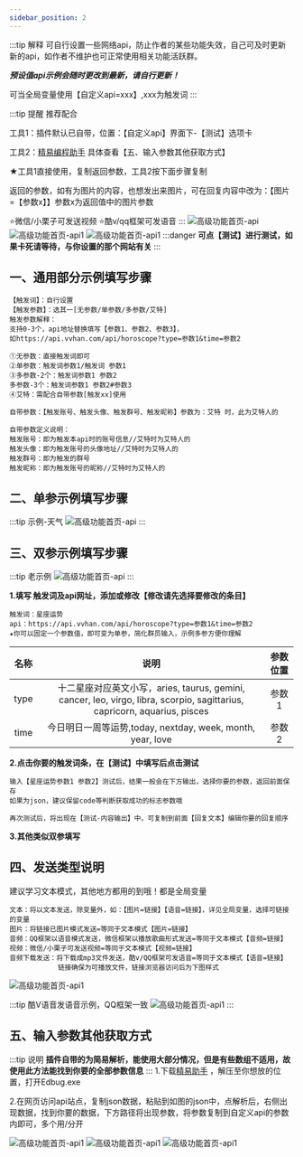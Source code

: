 ```yaml
---
sidebar_position: 2
---
```

:::tip 解释
可自行设置一些网络api，防止作者的某些功能失效，自己可及时更新新的api，如作者不维护也可正常使用相关功能活跃群。

***预设值api示例会随时更改到最新，请自行更新！***

可当全局变量使用【自定义api=xxx】,xxx为触发词
:::

:::tip 提醒
推荐配合

工具1：插件默认已自带，位置：【自定义api】界面下-【测试】选项卡

工具2：[精易编程助手](http://soft.125.la/plugin.php?id=jingyi_soft:soft&cid=3) 具体查看【五、输入参数其他获取方式】

★工具1直接使用，复制返回参数，工具2按下面步骤复制

返回的参数，如有为图片的内容，也想发出来图片，可在回复内容中改为：【图片=【参数x】】参数x为返回值中的图片参数

⭐微信/小栗子可发送视频 ⭐酷v/qq框架可发语音
:::
![高级功能首页-api](/img/doc/高级功能/高级首页/自定义api.png)
![高级功能首页-api1](/img/doc/高级功能/高级首页/自定义api5.png)
![高级功能首页-api1](/img/doc/高级功能/高级首页/自定义api1.png)
:::danger
**可点【测试】进行测试，如果卡死请等待，与你设置的那个网站有关**
:::

## **一、通用部分示例填写步骤**
```
【触发词】：自行设置
【触发参数】：选其一[无参数/单参数/多参数/艾特]
触发参数解释：
支持0-3个，api地址替换填写【参数1、参数2、参数3】，
如https://api.vvhan.com/api/horoscope?type=参数1&time=参数2

①无参数：直接触发词即可
②单参数：触发词参数1/触发词 参数1
③多参数-2个：触发词参数1 参数2
多参数-3个：触发词参数1 参数2#参数3
④艾特：需配合自带参数[触发xx]使用

自带参数：【触发账号、触发头像、触发群号、触发昵称】参数为：艾特 时，此为艾特人的

自带参数定义说明：
触发账号：即为触发本api时的账号信息//艾特时为艾特人的
触发头像：即为触发账号的头像地址//艾特时为艾特人的
触发群号：即为触发的群号
触发昵称：即为触发账号的昵称//艾特时为艾特人的
```
## **二、单参示例填写步骤** 
:::tip 示例-天气
![高级功能首页-api](/img/doc/高级功能/高级首页/自定义api5-新json解析工具版.gif)
:::

## **三、双参示例填写步骤** 
:::tip 老示例
![高级功能首页-api](/img/doc/高级功能/高级首页/api示例-多参.gif)
:::

**1.填写 触发词及api网址，添加或修改【修改请先选择要修改的条目】**
```
触发词：星座运势
api：https://api.vvhan.com/api/horoscope?type=参数1&time=参数2
★你可以固定一个参数值，即可变为单参，简化群员输入，示例多参方便你理解
```
|名称|说明|参数位置|
|:--:|:--:|:--:|
|type|十二星座对应英文小写，aries, taurus, gemini, cancer, leo, virgo, libra, scorpio, sagittarius, capricorn, aquarius, pisces|参数1
|time|今日明日一周等运势,today, nextday, week, month, year, love|参数2

**2.点击你要的触发词条，在【测试】中填写后点击测试**
```
输入【星座运势参数1 参数2】测试后，结果一般会在下方输出，选择你要的参数，返回前面保存
如果为json，建议保留code等判断获取成功的标志参数哦

再次测试后，将出现在【测试-内容输出】中，可复制到前面【回复文本】编辑你要的回复顺序
```
**3.其他类似双参填写**

## **四、发送类型说明**
建议学习文本模式，其他地方都用的到哦！都是全局变量
```
文本：将以文本发送，除变量外，如：【图片=链接】【语音=链接】，详见全局变量，选择可链接的变量
图片：将链接已图片模式发送=等同于文本模式【图片=链接】
音频：QQ框架以语音模式发送，微信框架以播放歌曲形式发送=等同于文本模式【音频=链接】
视频：微信/小栗子可发送视频=等同于文本模式【视频=链接】
音频下载发送：将下载成mp3文件发送，酷v/QQ框架可发语音=等同于文本模式【语音=链接】
            链接确保为可播放文件，链接浏览器访问后为下图样式
```
![高级功能首页-api1](/img/doc/高级功能/高级首页/自定义api2.png)

:::tip 酷V语音发语音示例，QQ框架一致
![高级功能首页-api1](/img/doc/高级功能/高级首页/自定义api3.png)
:::

## **五、输入参数其他获取方式**
:::tip 说明
**插件自带的为简易解析，能使用大部分情况，但是有些数组不适用，故使用此方法能找到你要的全部参数信息**
:::
1.下载[精易助手](https://lanzout.com/ibtod083anhc) ，解压至你想放的位置，打开Edbug.exe

2.在网页访问api站点，复制json数据，粘贴到如图的json中，点解析后，右侧出现数据，找到你要的数据，下方路径将出现参数，将参数复制到自定义api的参数内即可，多个用/分开

![高级功能首页-api1](/img/doc/高级功能/高级首页/自定义api解析0.png)
![高级功能首页-api1](/img/doc/高级功能/高级首页/自定义api解析2.png)
![高级功能首页-api1](/img/doc/高级功能/高级首页/自定义api解析1.png)